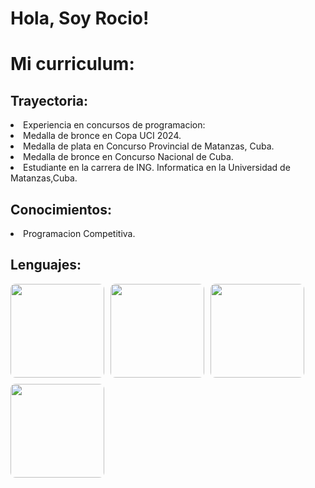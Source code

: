 <!DOCTYPE html>
<html >
<head>
    <style>
        .fotos {
            display: flex;          
            gap: 10px;              
            flex-wrap: wrap;        
        }
        .fotos img {
            width: 150px;           
            height: auto;            
            border-radius: 8px;      
            object-fit: cover;       
        }
    </style>
    <h1>Hola, Soy Rocio!</h1>
</head>
<body>
    <h1>Mi curriculum:</h1>
    <h2>Trayectoria:</h2>
    <op>
        <li>Experiencia en concursos de programacion:
        <li>Medalla de bronce en Copa UCI 2024.</li>
        <li>Medalla de plata en Concurso Provincial de Matanzas, Cuba.</li>
        <li>Medalla de bronce en Concurso Nacional de Cuba.</li>
        <li>Estudiante en la carrera de ING. Informatica en la Universidad de Matanzas,Cuba.</li>
    </op>
    <h2>Conocimientos:</h2>
    <op>
        <li>Programacion Competitiva.</li>
    </op>
    <h2>Lenguajes:</h2>
    <div class ="fotos">
        <img src ="https://logodix.com/logo/1137946.png" width="60" height="60">
        <img src="https://cdn-icons-png.flaticon.com/512/919/919854.png" width="60" height="60"> 
        <img src="https://th.bing.com/th/id/R.7494e83354e2662240d06630cc31f08d?rik=9tIRLZpYS9oTfQ&pid=ImgRaw&r=0" width ="60" height="60">
        <img src="https://th.bing.com/th/id/R.31039a53ab57f00b4eff33fb7bcfa2e8?rik=UIZQaEGUtXYHEA&pid=ImgRaw&r=0" widht="60" height="60"/> 
    </div>
    
</body>
</html>
